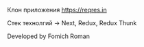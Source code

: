 Клон приложения https://reqres.in

Стек технолгий -> Next, Redux, Redux Thunk


Developed by Fomich Roman
